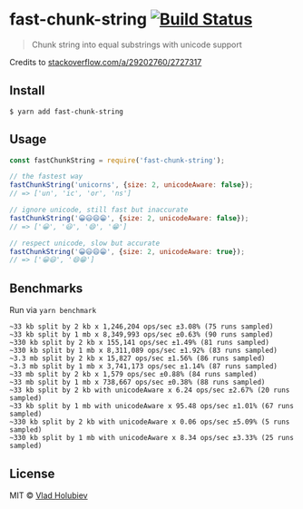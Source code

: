# fast-chunk-string [![Build Status](https://travis-ci.org/vladgolubev/fast-chunk-string.svg?branch=master)](https://travis-ci.org/vladgolubev/fast-chunk-string)

> Chunk string into equal substrings with unicode support

Credits to [stackoverflow.com/a/29202760/2727317](https://stackoverflow.com/a/29202760/2727317)

## Install

```
$ yarn add fast-chunk-string
```

## Usage

```js
const fastChunkString = require('fast-chunk-string');

// the fastest way
fastChunkString('unicorns', {size: 2, unicodeAware: false});
// => ['un', 'ic', 'or', 'ns']

// ignore unicode, still fast but inaccurate
fastChunkString('😀😃😄😁', {size: 2, unicodeAware: false});
// => ['😀', '😃', '😄', '😁']

// respect unicode, slow but accurate
fastChunkString('😀😃😄😁', {size: 2, unicodeAware: true});
// => ['😀😃', '😄😁']
```

## Benchmarks

Run via `yarn benchmark`

```
~33 kb split by 2 kb x 1,246,204 ops/sec ±3.08% (75 runs sampled)
~33 kb split by 1 mb x 8,349,993 ops/sec ±0.63% (90 runs sampled)
~330 kb split by 2 kb x 155,141 ops/sec ±1.49% (81 runs sampled)
~330 kb split by 1 mb x 8,311,089 ops/sec ±1.92% (83 runs sampled)
~3.3 mb split by 2 kb x 15,827 ops/sec ±1.56% (86 runs sampled)
~3.3 mb split by 1 mb x 3,741,173 ops/sec ±1.14% (87 runs sampled)
~33 mb split by 2 kb x 1,579 ops/sec ±0.88% (84 runs sampled)
~33 mb split by 1 mb x 738,667 ops/sec ±0.38% (88 runs sampled)
~33 kb split by 2 kb with unicodeAware x 6.24 ops/sec ±2.67% (20 runs sampled)
~33 kb split by 1 mb with unicodeAware x 95.48 ops/sec ±1.01% (67 runs sampled)
~330 kb split by 2 kb with unicodeAware x 0.06 ops/sec ±5.09% (5 runs sampled)
~330 kb split by 1 mb with unicodeAware x 8.34 ops/sec ±3.33% (25 runs sampled)
```

## License

MIT © [Vlad Holubiev](https://vladholubiev.com)

